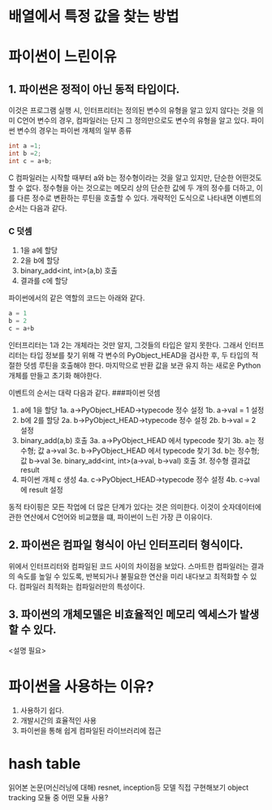 # 배열에서 특정 값을 찾는 방법


# 파이썬이 느린이유
## 1. 파이썬은 정적이 아닌 동적 타입이다.
이것은 프로그램 실행 시, 인터프리터는 정의된 변수의 유형을 알고 있지 않다는 것을 의미
C언어 변수의 경우, 컴파일러는 단지 그 정의만으로도 변수의 유형을 알고 있다. 파이썬 변수의 경우는
파이썬 개체의 일부 종류
```C
int a =1;
int b =2;
int c = a+b;
```
C 컴파일러는 시작할 때부터 a와 b는 정수형이라는 것을 알고 있지만, 단순한 어떤것도 할 수 없다.
정수형을 아는 것으로는 메모리 상의 단순한 값에 두 개의 정수를 더하고, 이를 다른 정수로 변환하는 루틴을
호출할 수 있다. 개략적인 도식으로 나타내면 이벤트의 순서는 다음과 같다.
### C 덧셈
1. <int> 1을 a에 할당
2. <int> 2을 b에 할당
3. binary_add<int, int>(a,b) 호출
4. 결과를 c에 할당  
  
파이썬에서의 같은 역할의 코드는 아래와 같다.
```python
a = 1
b = 2
c = a+b
```
인터프리터는 1과 2는 개체라는 것만 알지, 그것들의 타입은 알지 못한다. 그래서 인터프리터는 타입 정보를 찾기 위해
각 변수의 PyObject_HEAD을 검사한 후, 두 타입의 적절한 덧셈 루틴을 호출해야 한다. 마지막으로 반환 값을 보관 유지
하는 새로운 Python 개체를 만들고 초기화 해야한다.  
  
이벤트의 순서는 대략 다음과 같다.
###파이썬 덧셈
1. a에 1을 할당
1a. a->PyObject_HEAD->typecode 정수 설정
1b. a->val = 1 설정
2. b에 2를 할당
2a. b->PyObject_HEAD->typecode 정수 설정
2b. b->val = 2 설정
3. binary_add(a,b) 호출
3a. a->PyObject_HEAD 에서 typecode 찾기
3b. a는 정수형; 값 a->val
3c. b->PyObject_HEAD 에서 typecode 찾기
3d. b는 정수형; 값 b->val
3e. binary_add<int, int>(a->val, b->val) 호출
3f. 정수형 결과값 result
4. 파이썬 개체 c 생성
4a. c->PyObject_HEAD->typecode 정수 설정
4b. c->val에 result 설정

동적 타이핑은 모든 작업에 더 많은 단계가 있다는 것은 의미한다. 이것이 숫자데이터에 관한 연산에서 C언어와 비교했을 떄,
파이썬이 느린 가장 큰 이유이다.

## 2. 파이썬은 컴파일 형식이 아닌 인터프리터 형식이다.
위에서 인터프리터와 컴파일된 코드 사이의 차이점을 보았다. 스마트한 컴파일러는 결과의 속도를 높일 수 있도록, 반복되거나
불필요한 연산을 미리 내다보고 최적화할 수 있다. 컴파일러 최적화는 컴파일러만의 특성이다.

## 3. 파이썬의 개체모델은 비효율적인 메모리 엑세스가 발생할 수 있다.
<설명 필요>

# 파이썬을 사용하는 이유?
1. 사용하기 쉽다.
2. 개발시간의 효율적인 사용
3. 파이썬을 통해 쉽게 컴파일된 라이브러리에 접근


# hash table


읽어본 논문(머신러닝에 대해)
resnet, inception등 모델 직접 구현해보기
object tracking 모듈 중 어떤 모듈 사용?
